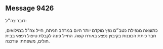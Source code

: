 ## Message 9426

דובר צה״ל:

כתוצאה מנפילת כטב״ם נפץ מוקדם יותר היום במרחב חניתה, חייל צה"ל במילואים, חבר כיתת הכוננות בקיבוץ נפצע באורח קשה. החייל פונה לקבלת טיפול רפואי בבית חולים, משפחתו עודכנה.

